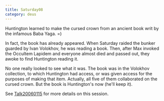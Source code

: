 ```yaml
---
title: Saturday08
category: deus
---
```

Huntington learned to make the cursed crown from an ancient book writ by the infamous Baba Yaga. =)

In fact, the book has already appeared. When Saturday raided the bunker guarded by Ivan Volokhov, he was reading a book. Then, after Max invoked the Occultem Lapidem and everyone almost died and passed out, they awoke to find Huntington reading it.

No one really looked to see what it was. The book was in the Volokhov collection, to which Huntington had access, or was given access for the purposes of making that item. Actually, all five of them collaborated on the cursed crown. But the book is Huntington's now (he'll keep it).

See [Talk20060115](talk-20060115) for more details on this session.
